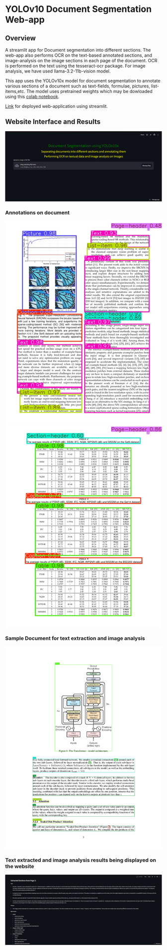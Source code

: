 # YOLOv10 Document Segmentation Web-app

## Overview
A streamlit app for Document segmentation into different sections.
The web-app also performs OCR on the text-based annotated sections, and image-analysis on the image sections in each page of the document. 
OCR is performed on the text using the tesseract-ocr package.
For image analysis, we have used llama-3.2-11b-vision model. 

This app uses the YOLOv10x model for document segmentation to annotate various sections of a document such as text-fields, formulae, pictures, list-items,etc.
The model uses pretrained weights which may be dowloaded using this [colab notebook](Doc_analysis.ipynb).

[Link](https://yolodocsegmentation-es8sgqcljerv9ei2wgukq9.streamlit.app/) for deployed web-application using streamlit.

## Website Interface and Results
<img src = "thumbnails/web_layout.png">

### Annotations on document
<img src = "thumbnails/annotated_image_page_2.jpg">
<img src = "thumbnails/annotated_image_page_10.jpg">

### Sample Document for text extraction and image analysis
<img src = "thumbnails/annotated_page_3.jpg">

### Text extracted and image analysis results being displayed on the website
<img src = "thumbnails/extracted.png">
